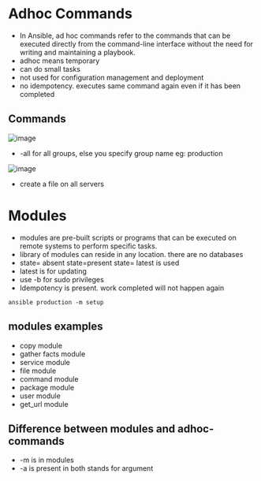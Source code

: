 # Adhoc Commands

- In Ansible, ad hoc commands refer to the commands that can be executed directly from the command-line interface without the need for writing and maintaining a playbook. 
- adhoc means temporary
- can do small tasks
- not used for configuration management and deployment
- no idempotency. executes same command again even if it has been completed

## Commands
![image](https://github.com/zainabmirkar/100DaysOfDevOps/assets/85761276/8beca1d8-33c5-4c86-a3a2-bcf151972d99)

- -all for all groups, else you specify group name eg: production 


![image](https://github.com/zainabmirkar/100DaysOfDevOps/assets/85761276/686dca95-a5dd-4318-ad0a-3ce22f2f3c59) <br/>
- create a file on all servers




# Modules
-  modules are pre-built scripts or programs that can be executed on remote systems to perform specific tasks.
- library of modules can reside in any location. there are no databases
- state= absent state=present state= latest is used
- latest is for updating
- use -b for sudo privileges
- Idempotency is present. work completed will not happen again

```
ansible production -m setup
```
## modules examples
- copy module
- gather facts module
- service module
- file module
- command module
- package module
- user module
- get_url module

## Difference between modules and adhoc-commands
- -m is in modules
- -a is present in both stands for argument






